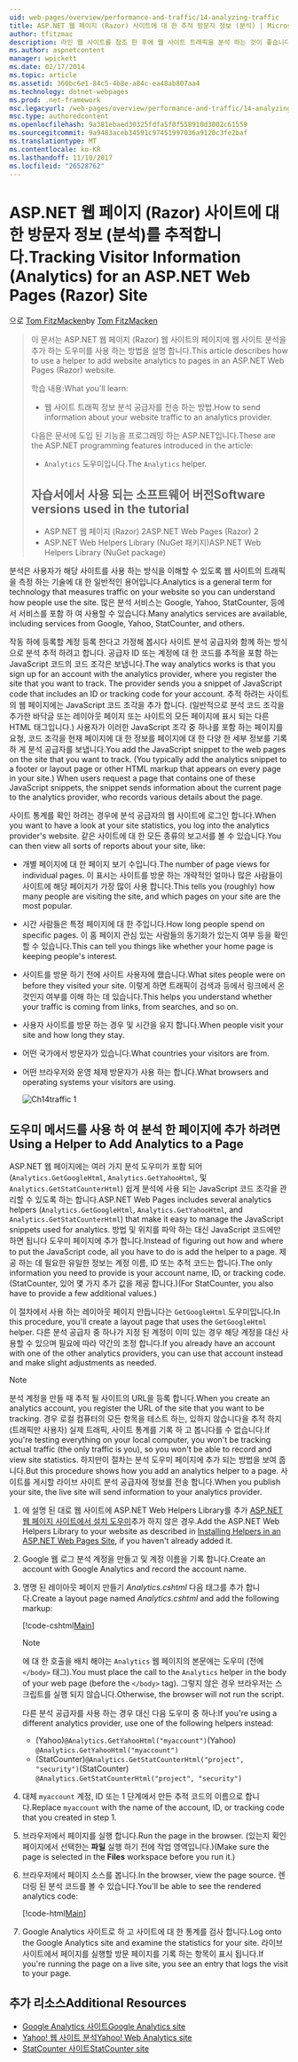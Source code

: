 ```yaml
---
uid: web-pages/overview/performance-and-traffic/14-analyzing-traffic
title: ASP.NET 웹 페이지 (Razor) 사이트에 대 한 추적 방문자 정보 (분석) | Microsoft Docs
author: tfitzmac
description: 라인 웹 사이트를 참조 한 후에 웹 사이트 트래픽을 분석 하는 것이 좋습니다.
ms.author: aspnetcontent
manager: wpickett
ms.date: 02/17/2014
ms.topic: article
ms.assetid: 360bc6e1-84c5-4b8e-a84c-ea48ab807aa4
ms.technology: dotnet-webpages
ms.prod: .net-framework
msc.legacyurl: /web-pages/overview/performance-and-traffic/14-analyzing-traffic
msc.type: authoredcontent
ms.openlocfilehash: 9a381ebaed30325fdfa5f0f558910d3002c61559
ms.sourcegitcommit: 9a9483aceb34591c97451997036a9120c3fe2baf
ms.translationtype: MT
ms.contentlocale: ko-KR
ms.lasthandoff: 11/10/2017
ms.locfileid: "26528762"
---
```

<a name="tracking-visitor-information-analytics-for-an-aspnet-web-pages-razor-site"></a><span data-ttu-id="020c6-103">ASP.NET 웹 페이지 (Razor) 사이트에 대 한 방문자 정보 (분석)를 추적합니다.</span><span class="sxs-lookup"><span data-stu-id="020c6-103">Tracking Visitor Information (Analytics) for an ASP.NET Web Pages (Razor) Site</span></span>
====================
<span data-ttu-id="020c6-104">으로 [Tom FitzMacken](https://github.com/tfitzmac)</span><span class="sxs-lookup"><span data-stu-id="020c6-104">by [Tom FitzMacken](https://github.com/tfitzmac)</span></span>

> <span data-ttu-id="020c6-105">이 문서는 ASP.NET 웹 페이지 (Razor) 웹 사이트의 페이지에 웹 사이트 분석을 추가 하는 도우미를 사용 하는 방법을 설명 합니다.</span><span class="sxs-lookup"><span data-stu-id="020c6-105">This article describes how to use a helper to add website analytics to pages in an ASP.NET Web Pages (Razor) website.</span></span>
> 
> <span data-ttu-id="020c6-106">학습 내용:</span><span class="sxs-lookup"><span data-stu-id="020c6-106">What you'll learn:</span></span>
> 
> - <span data-ttu-id="020c6-107">웹 사이트 트래픽 정보 분석 공급자를 전송 하는 방법.</span><span class="sxs-lookup"><span data-stu-id="020c6-107">How to send information about your website traffic to an analytics provider.</span></span>
> 
> <span data-ttu-id="020c6-108">다음은 문서에 도입 된 기능을 프로그래밍 하는 ASP.NET입니다.</span><span class="sxs-lookup"><span data-stu-id="020c6-108">These are the ASP.NET programming features introduced in the article:</span></span>
> 
> - <span data-ttu-id="020c6-109">`Analytics` 도우미입니다.</span><span class="sxs-lookup"><span data-stu-id="020c6-109">The `Analytics` helper.</span></span>
>   
> 
> ## <a name="software-versions-used-in-the-tutorial"></a><span data-ttu-id="020c6-110">자습서에서 사용 되는 소프트웨어 버전</span><span class="sxs-lookup"><span data-stu-id="020c6-110">Software versions used in the tutorial</span></span>
> 
> 
> - <span data-ttu-id="020c6-111">ASP.NET 웹 페이지 (Razor) 2</span><span class="sxs-lookup"><span data-stu-id="020c6-111">ASP.NET Web Pages (Razor) 2</span></span>
> - <span data-ttu-id="020c6-112">ASP.NET Web Helpers Library (NuGet 패키지)</span><span class="sxs-lookup"><span data-stu-id="020c6-112">ASP.NET Web Helpers Library (NuGet package)</span></span>


<span data-ttu-id="020c6-113">분석은 사용자가 해당 사이트를 사용 하는 방식을 이해할 수 있도록 웹 사이트의 트래픽을 측정 하는 기술에 대 한 일반적인 용어입니다.</span><span class="sxs-lookup"><span data-stu-id="020c6-113">Analytics is a general term for technology that measures traffic on your website so you can understand how people use the site.</span></span> <span data-ttu-id="020c6-114">많은 분석 서비스는 Google, Yahoo, StatCounter, 등에서 서비스를 포함 하 여 사용할 수 있습니다.</span><span class="sxs-lookup"><span data-stu-id="020c6-114">Many analytics services are available, including services from Google, Yahoo, StatCounter, and others.</span></span>

<span data-ttu-id="020c6-115">작동 하에 등록할 계정 등록 한다고 가정해 봅시다 사이트 분석 공급자와 함께 하는 방식으로 분석 추적 하려고 합니다. 공급자 ID 또는 계정에 대 한 코드를 추적을 포함 하는 JavaScript 코드의 코드 조각은 보냅니다.</span><span class="sxs-lookup"><span data-stu-id="020c6-115">The way analytics works is that you sign up for an account with the analytics provider, where you register the site that you want to track. The provider sends you a snippet of JavaScript code that includes an ID or tracking code for your account.</span></span> <span data-ttu-id="020c6-116">추적 하려는 사이트의 웹 페이지에는 JavaScript 코드 조각을 추가 합니다. (일반적으로 분석 코드 조각을 추가한 바닥글 또는 레이아웃 페이지 또는 사이트의 모든 페이지에 표시 되는 다른 HTML 태그입니다.) 사용자가 이러한 JavaScript 조각 중 하나를 포함 하는 페이지를 요청, 코드 조각을 현재 페이지에 대 한 정보를 페이지에 대 한 다양 한 세부 정보를 기록 하 게 분석 공급자를 보냅니다.</span><span class="sxs-lookup"><span data-stu-id="020c6-116">You add the JavaScript snippet to the web pages on the site that you want to track. (You typically add the analytics snippet to a footer or layout page or other HTML markup that appears on every page in your site.) When users request a page that contains one of these JavaScript snippets, the snippet sends information about the current page to the analytics provider, who records various details about the page.</span></span>

<span data-ttu-id="020c6-117">사이트 통계를 확인 하려는 경우에 분석 공급자의 웹 사이트에 로그인 합니다.</span><span class="sxs-lookup"><span data-stu-id="020c6-117">When you want to have a look at your site statistics, you log into the analytics provider's website.</span></span> <span data-ttu-id="020c6-118">같은 사이트에 대 한 모든 종류의 보고서를 볼 수 있습니다.</span><span class="sxs-lookup"><span data-stu-id="020c6-118">You can then view all sorts of reports about your site, like:</span></span>

- <span data-ttu-id="020c6-119">개별 페이지에 대 한 페이지 보기 수입니다.</span><span class="sxs-lookup"><span data-stu-id="020c6-119">The number of page views for individual pages.</span></span> <span data-ttu-id="020c6-120">이 표시는 사이트를 방문 하는 개략적인 얼마나 많은 사람들이 사이트에 해당 페이지가 가장 많이 사용 합니다.</span><span class="sxs-lookup"><span data-stu-id="020c6-120">This tells you (roughly) how many people are visiting the site, and which pages on your site are the most popular.</span></span>
- <span data-ttu-id="020c6-121">시간 사람들은 특정 페이지에 대 한 주입니다.</span><span class="sxs-lookup"><span data-stu-id="020c6-121">How long people spend on specific pages.</span></span> <span data-ttu-id="020c6-122">이 홈 페이지 관심 있는 사람들의 동기화가 있는지 여부 등을 확인할 수 있습니다.</span><span class="sxs-lookup"><span data-stu-id="020c6-122">This can tell you things like whether your home page is keeping people's interest.</span></span>
- <span data-ttu-id="020c6-123">사이트를 방문 하기 전에 사이트 사용자에 했습니다.</span><span class="sxs-lookup"><span data-stu-id="020c6-123">What sites people were on before they visited your site.</span></span> <span data-ttu-id="020c6-124">이렇게 하면 트래픽이 검색과 등에서 링크에서 온 것인지 여부를 이해 하는 데 있습니다.</span><span class="sxs-lookup"><span data-stu-id="020c6-124">This helps you understand whether your traffic is coming from links, from searches, and so on.</span></span>
- <span data-ttu-id="020c6-125">사용자 사이트를 방문 하는 경우 및 시간을 유지 합니다.</span><span class="sxs-lookup"><span data-stu-id="020c6-125">When people visit your site and how long they stay.</span></span>
- <span data-ttu-id="020c6-126">어떤 국가에서 방문자가 있습니다.</span><span class="sxs-lookup"><span data-stu-id="020c6-126">What countries your visitors are from.</span></span>
- <span data-ttu-id="020c6-127">어떤 브라우저와 운영 체제 방문자가 사용 하는 합니다.</span><span class="sxs-lookup"><span data-stu-id="020c6-127">What browsers and operating systems your visitors are using.</span></span>

    ![Ch14traffic 1](14-analyzing-traffic/_static/image1.jpg)

## <a name="using-a-helper-to-add-analytics-to-a-page"></a><span data-ttu-id="020c6-129">도우미 메서드를 사용 하 여 분석 한 페이지에 추가 하려면</span><span class="sxs-lookup"><span data-stu-id="020c6-129">Using a Helper to Add Analytics to a Page</span></span>

<span data-ttu-id="020c6-130">ASP.NET 웹 페이지에는 여러 가지 분석 도우미가 포함 되어 (`Analytics.GetGoogleHtml`, `Analytics.GetYahooHtml`, 및 `Analytics.GetStatCounterHtml`) 쉽게 분석에 사용 되는 JavaScript 코드 조각을 관리할 수 있도록 하는 합니다.</span><span class="sxs-lookup"><span data-stu-id="020c6-130">ASP.NET Web Pages includes several analytics helpers (`Analytics.GetGoogleHtml`, `Analytics.GetYahooHtml`, and `Analytics.GetStatCounterHtml`) that make it easy to manage the JavaScript snippets used for analytics.</span></span> <span data-ttu-id="020c6-131">방법 및 위치를 파악 하는 대신 JavaScript 코드에만 하면 됩니다 도우미 페이지에 추가 합니다.</span><span class="sxs-lookup"><span data-stu-id="020c6-131">Instead of figuring out how and where to put the JavaScript code, all you have to do is add the helper to a page.</span></span> <span data-ttu-id="020c6-132">제공 하는 데 필요한 유일한 정보는 계정 이름, ID 또는 추적 코드는 합니다.</span><span class="sxs-lookup"><span data-stu-id="020c6-132">The only information you need to provide is your account name, ID, or tracking code.</span></span> <span data-ttu-id="020c6-133">(StatCounter, 있어 몇 가지 추가 값을 제공 합니다.)</span><span class="sxs-lookup"><span data-stu-id="020c6-133">(For StatCounter, you also have to provide a few additional values.)</span></span>

<span data-ttu-id="020c6-134">이 절차에서 사용 하는 레이아웃 페이지 만듭니다는 `GetGoogleHtml` 도우미입니다.</span><span class="sxs-lookup"><span data-stu-id="020c6-134">In this procedure, you'll create a layout page that uses the `GetGoogleHtml` helper.</span></span> <span data-ttu-id="020c6-135">다른 분석 공급자 중 하나가 지정 된 계정이 이미 있는 경우 해당 계정을 대신 사용할 수 있으며 필요에 따라 약간의 조정 합니다.</span><span class="sxs-lookup"><span data-stu-id="020c6-135">If you already have an account with one of the other analytics providers, you can use that account instead and make slight adjustments as needed.</span></span>

> [!NOTE]
> <span data-ttu-id="020c6-136">분석 계정을 만들 때 추적 될 사이트의 URL을 등록 합니다.</span><span class="sxs-lookup"><span data-stu-id="020c6-136">When you create an analytics account, you register the URL of the site that you want to be tracking.</span></span> <span data-ttu-id="020c6-137">경우 로컬 컴퓨터의 모든 항목을 테스트 하는, 있하지 않습니다을 추적 하지 (트래픽만 사용자) 실제 트래픽, 사이트 통계를 기록 하 고 봅니다를 수 없습니다.</span><span class="sxs-lookup"><span data-stu-id="020c6-137">If you're testing everything on your local computer, you won't be tracking actual traffic (the only traffic is you), so you won't be able to record and view site statistics.</span></span> <span data-ttu-id="020c6-138">하지만이 절차는 분석 도우미 페이지에 추가 되는 방법을 보여 줍니다.</span><span class="sxs-lookup"><span data-stu-id="020c6-138">But this procedure shows how you add an analytics helper to a page.</span></span> <span data-ttu-id="020c6-139">사이트를 게시할 라이브 사이트 분석 공급자에 정보를 전송 합니다.</span><span class="sxs-lookup"><span data-stu-id="020c6-139">When you publish your site, the live site will send information to your analytics provider.</span></span>


1. <span data-ttu-id="020c6-140">에 설명 된 대로 웹 사이트에 ASP.NET Web Helpers Library를 추가 [ASP.NET 웹 페이지 사이트에서 설치 도우미](https://go.microsoft.com/fwlink/?LinkId=252372)추가 하지 않은 경우.</span><span class="sxs-lookup"><span data-stu-id="020c6-140">Add the ASP.NET Web Helpers Library to your website as described in [Installing Helpers in an ASP.NET Web Pages Site](https://go.microsoft.com/fwlink/?LinkId=252372), if you haven't already added it.</span></span>
2. <span data-ttu-id="020c6-141">Google 웹 로그 분석 계정을 만들고 및 계정 이름을 기록 합니다.</span><span class="sxs-lookup"><span data-stu-id="020c6-141">Create an account with Google Analytics and record the account name.</span></span>
3. <span data-ttu-id="020c6-142">명명 된 레이아웃 페이지 만들기 *Analytics.cshtml* 다음 태그를 추가 합니다.</span><span class="sxs-lookup"><span data-stu-id="020c6-142">Create a layout page named *Analytics.cshtml* and add the following markup:</span></span>

    [!code-cshtml[Main](14-analyzing-traffic/samples/sample1.cshtml)]

    > [!NOTE]
    > <span data-ttu-id="020c6-143">에 대 한 호출을 배치 해야는 `Analytics` 웹 페이지의 본문에는 도우미 (전에 `</body>` 태그).</span><span class="sxs-lookup"><span data-stu-id="020c6-143">You must place the call to the `Analytics` helper in the body of your web page (before the `</body>` tag).</span></span> <span data-ttu-id="020c6-144">그렇지 않은 경우 브라우저는 스크립트를 실행 되지 않습니다.</span><span class="sxs-lookup"><span data-stu-id="020c6-144">Otherwise, the browser will not run the script.</span></span>

    <span data-ttu-id="020c6-145">다른 분석 공급자를 사용 하는 경우 대신 다음 도우미 중 하나:</span><span class="sxs-lookup"><span data-stu-id="020c6-145">If you're using a different analytics provider, use one of the following helpers instead:</span></span>

    - <span data-ttu-id="020c6-146">(Yahoo)`@Analytics.GetYahooHtml("myaccount")`</span><span class="sxs-lookup"><span data-stu-id="020c6-146">(Yahoo) `@Analytics.GetYahooHtml("myaccount")`</span></span>
    - <span data-ttu-id="020c6-147">(StatCounter)`@Analytics.GetStatCounterHtml("project", "security")`</span><span class="sxs-lookup"><span data-stu-id="020c6-147">(StatCounter) `@Analytics.GetStatCounterHtml("project", "security")`</span></span>
4. <span data-ttu-id="020c6-148">대체 `myaccount` 계정, ID 또는 1 단계에서 만든 추적 코드의 이름으로 합니다.</span><span class="sxs-lookup"><span data-stu-id="020c6-148">Replace `myaccount` with the name of the account, ID, or tracking code that you created in step 1.</span></span>
5. <span data-ttu-id="020c6-149">브라우저에서 페이지를 실행 합니다.</span><span class="sxs-lookup"><span data-stu-id="020c6-149">Run the page in the browser.</span></span> <span data-ttu-id="020c6-150">(있는지 확인 페이지에서 선택한는 **파일** 실행 하기 전에 작업 영역입니다.)</span><span class="sxs-lookup"><span data-stu-id="020c6-150">(Make sure the page is selected in the **Files** workspace before you run it.)</span></span>
6. <span data-ttu-id="020c6-151">브라우저에서 페이지 소스를 봅니다.</span><span class="sxs-lookup"><span data-stu-id="020c6-151">In the browser, view the page source.</span></span> <span data-ttu-id="020c6-152">렌더링 된 분석 코드를 볼 수 있습니다.</span><span class="sxs-lookup"><span data-stu-id="020c6-152">You'll be able to see the rendered analytics code:</span></span>

    [!code-html[Main](14-analyzing-traffic/samples/sample2.html)]
7. <span data-ttu-id="020c6-153">Google Analytics 사이트로 하 고 사이트에 대 한 통계를 검사 합니다.</span><span class="sxs-lookup"><span data-stu-id="020c6-153">Log onto the Google Analytics site and examine the statistics for your site.</span></span> <span data-ttu-id="020c6-154">라이브 사이트에서 페이지를 실행할 방문 페이지를 기록 하는 항목이 표시 됩니다.</span><span class="sxs-lookup"><span data-stu-id="020c6-154">If you're running the page on a live site, you see an entry that logs the visit to your page.</span></span>

<a id="Additional_Resources"></a>
## <a name="additional-resources"></a><span data-ttu-id="020c6-155">추가 리소스</span><span class="sxs-lookup"><span data-stu-id="020c6-155">Additional Resources</span></span>

- [<span data-ttu-id="020c6-156">Google Analytics 사이트</span><span class="sxs-lookup"><span data-stu-id="020c6-156">Google Analytics site</span></span>](https://www.google.com/analytics/)
- [<span data-ttu-id="020c6-157">Yahoo! 웹 사이트 분석</span><span class="sxs-lookup"><span data-stu-id="020c6-157">Yahoo! Web Analytics site</span></span>](http://help.yahoo.com/l/us/yahoo/ywa/)
- [<span data-ttu-id="020c6-158">StatCounter 사이트</span><span class="sxs-lookup"><span data-stu-id="020c6-158">StatCounter site</span></span>](http://statcounter.com/)
